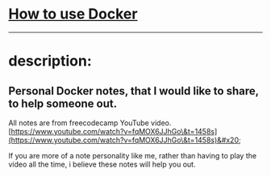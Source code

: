 # [How to use Docker](https://geobla.gitbook.io/how-to-use-docker/) 

---
# description: 

Personal Docker notes, that I would like to share, to help someone out.
---

All notes are from freecodecamp YouTube video. [https://www.youtube.com/watch?v=fqMOX6JJhGo\&t=1458s](https://www.youtube.com/watch?v=fqMOX6JJhGo\&t=1458s)&#x20;

If you are more of a note personality like me, rather than having to play the video all the time, i believe these notes will help you out.

###
